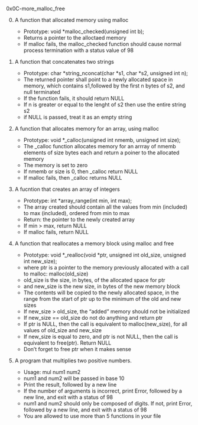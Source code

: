0x0C-more_malloc_free

0. A function that allocated memory using malloc
	* Prototype: void *malloc_checked(unsigned int b);
	* Returns a pointer to the alloctaed memory 
	* If malloc fails, the malloc_checked function should cause normal process termination with a status value of 98


1. A function that concatenates two strings
	* Prototype: char *string_nconcat(char *s1, char *s2, unsigned int n);
	* The returned pointer shall point to a newly allocated space in memory, which contains s1,followed by the first n bytes of s2, and null terminated 
	* If the function fails, it should return NULL
	* If n is greater or equal to the lenght of s2 then use the entire string s2
	* if NULL is passed, treat it as an empty string


2. A function that allocates memory for an array, using malloc
	* Prototype: void *_calloc(unsigned int nmemb, unsigned int size);
	* The _calloc function allocates memory for an arrray of nmemb elements of size bytes each and return a poiner to the allocated memory 
	* The memory is set to zero
	* If nmemb or size is 0, then _calloc return NULL
	* If malloc fails, then _calloc returns NULL


3. A fucntion that creates an array of integers
	* Prototype: int *array_range(int min, int max);
	* The array created should contain all the values from min (included) to max (included), ordered from min to max
	* Return: the pointer to the newly created array
	* If min > max, return NULL
	* If malloc fails, return NULL 


4. A function that reallocates a memory block using malloc and free
	* Prototype: void *_realloc(void *ptr, unsigned int old_size, unsigned int new_size);
	* where ptr is a pointer to the memory previously allocated with a call to malloc: malloc(old_size)
	* old_size is the size, in bytes, of the allocated space for ptr
	* and new_size is the new size, in bytes of the new memory block
	* The contents will be copied to the newly allocated space, in the range from the start of ptr up to the minimum of the old and new sizes
	* If new_size > old_size, the “added” memory should not be initialized
	* If new_size == old_size do not do anything and return ptr
	* If ptr is NULL, then the call is equivalent to malloc(new_size), for all values of old_size and new_size
	* If new_size is equal to zero, and ptr is not NULL, then the call is equivalent to free(ptr). Return NULL
	* Don’t forget to free ptr when it makes sense


5. A program that multiplies two positive numbers.
	* Usage: mul num1 num2
	* num1 and num2 will be passed in base 10
	* Print the result, followed by a new line
	* If the number of arguments is incorrect, print Error, followed by a new line, and exit with a status of 98
	* num1 and num2 should only be composed of digits. If not, print Error, followed by a new line, and exit with a status of 98
	* You are allowed to use more than 5 functions in your file
